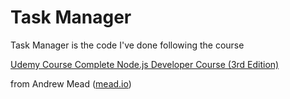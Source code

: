 # Task Manager

Task Manager is the code I've done following the course
 
 <a href="https://www.udemy.com/course/the-complete-nodejs-developer-course-2" >Udemy Course Complete Node.js Developer Course (3rd Edition) </a>
 
from Andrew Mead (<a href="https://mead.io/">mead.io</a>)
